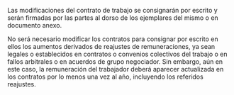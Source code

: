 Las modificaciones del contrato de trabajo se consignarán por escrito y serán firmadas por las partes al dorso de los ejemplares del mismo o en documento anexo.

No será necesario modificar los contratos para consignar por escrito en ellos los aumentos derivados de reajustes de remuneraciones, ya sean legales o establecidos en contratos o convenios colectivos del trabajo o en fallos arbitrales o en acuerdos de grupo negociador. Sin embargo, aún en este caso, la remuneración del trabajador deberá aparecer actualizada en los contratos por lo menos una vez al año, incluyendo los referidos reajustes.